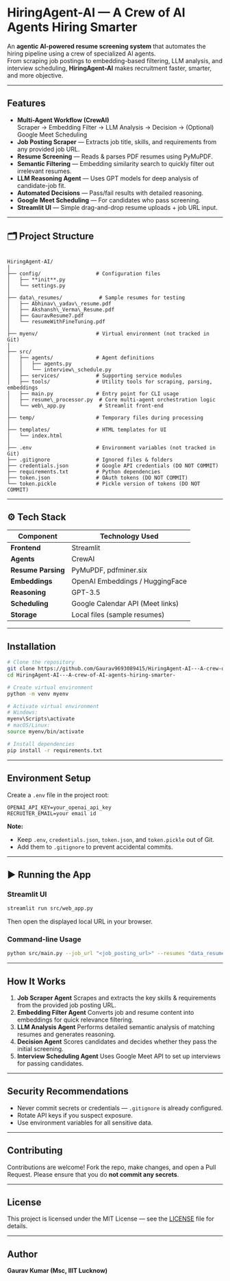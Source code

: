 


# HiringAgent-AI — A Crew of AI Agents Hiring Smarter 

An **agentic AI-powered resume screening system** that automates the hiring pipeline using a crew of specialized AI agents.  
From scraping job postings to embedding-based filtering, LLM analysis, and interview scheduling, **HiringAgent-AI** makes recruitment faster, smarter, and more objective.

---

##  Features

- **Multi-Agent Workflow (CrewAI)**  
  Scraper → Embedding Filter → LLM Analysis → Decision → (Optional) Google Meet Scheduling
- **Job Posting Scraper** — Extracts job title, skills, and requirements from any provided job URL.
- **Resume Screening** — Reads & parses PDF resumes using PyMuPDF.
- **Semantic Filtering** — Embedding similarity search to quickly filter out irrelevant resumes.
- **LLM Reasoning Agent** — Uses GPT models for deep analysis of candidate-job fit.
- **Automated Decisions** — Pass/fail results with detailed reasoning.
- **Google Meet Scheduling** — For candidates who pass screening.
- **Streamlit UI** — Simple drag-and-drop resume uploads + job URL input.

---

## 🗂 Project Structure

```

HiringAgent-AI/
│
├── config/                  # Configuration files
│   ├── **init**.py
│   └── settings.py
│
├── data\_resumes/            # Sample resumes for testing
│   ├── Abhinav\_yadav\_resume.pdf
│   ├── Akshansh\_Verma\_Resume.pdf
│   ├── GauravResume7.pdf
│   └── resumeWithFineTuning.pdf
│
├── myenv/                   # Virtual environment (not tracked in Git)
│
├── src/
│   ├── agents/              # Agent definitions
│   │   ├── agents.py
│   │   └── interview\_schedule.py
│   ├── services/            # Supporting service modules
│   ├── tools/               # Utility tools for scraping, parsing, embeddings
│   ├── main.py              # Entry point for CLI usage
│   ├── resume\_processor.py  # Core multi-agent orchestration logic
│   └── web\_app.py           # Streamlit front-end
│
├── temp/                    # Temporary files during processing
│
├── templates/               # HTML templates for UI
│   └── index.html
│
├── .env                     # Environment variables (not tracked in Git)
├── .gitignore               # Ignored files & folders
├── credentials.json         # Google API credentials (DO NOT COMMIT)
├── requirements.txt         # Python dependencies
├── token.json               # OAuth tokens (DO NOT COMMIT)
└── token.pickle             # Pickle version of tokens (DO NOT COMMIT)

````

---

## ⚙ Tech Stack

| Component         | Technology Used                     |
|-------------------|-------------------------------------|
| **Frontend**      | Streamlit                           |
| **Agents**        | CrewAI                              |
| **Resume Parsing**| PyMuPDF, pdfminer.six                |
| **Embeddings**    | OpenAI Embeddings / HuggingFace      |
| **Reasoning**     | GPT-3.5                       |
| **Scheduling**    | Google Calendar API (Meet links)     |
| **Storage**       | Local files (sample resumes)         |

---

##  Installation

```bash
# Clone the repository
git clone https://github.com/Gaurav9693089415/HiringAgent-AI---A-crew-of-AI-agents-hiring-smarter-.git
cd HiringAgent-AI---A-crew-of-AI-agents-hiring-smarter-

# Create virtual environment
python -m venv myenv

# Activate virtual environment
# Windows:
myenv\Scripts\activate
# macOS/Linux:
source myenv/bin/activate

# Install dependencies
pip install -r requirements.txt
````

---

##  Environment Setup

Create a `.env` file in the project root:

```env
OPENAI_API_KEY=your_openai_api_key
RECRUITER_EMAIL=your email id 
```

**Note:**

* Keep `.env`, `credentials.json`, `token.json`, and `token.pickle` out of Git.
* Add them to `.gitignore` to prevent accidental commits.

---

## ▶ Running the App

### **Streamlit UI**

```bash
streamlit run src/web_app.py
```

Then open the displayed local URL in your browser.

### **Command-line Usage**

```bash
python src/main.py --job_url "<job_posting_url>" --resumes "data_resumes/"
```

---

##  How It Works

1. **Job Scraper Agent**
   Scrapes and extracts the key skills & requirements from the provided job posting URL.
2. **Embedding Filter Agent**
   Converts job and resume content into embeddings for quick relevance filtering.
3. **LLM Analysis Agent**
   Performs detailed semantic analysis of matching resumes and generates reasoning.
4. **Decision Agent**
   Scores candidates and decides whether they pass the initial screening.
5. **Interview Scheduling Agent** 
   Uses Google Meet API to set up interviews for passing candidates.

---

##  Security Recommendations

* Never commit secrets or credentials — `.gitignore` is already configured.
* Rotate API keys if you suspect exposure.
* Use environment variables for all sensitive data.

---

##  Contributing

Contributions are welcome!
Fork the repo, make changes, and open a Pull Request.
Please ensure that you do **not commit any secrets**.

---

##  License

This project is licensed under the MIT License — see the [LICENSE](LICENSE) file for details.

---

##  Author

**Gaurav Kumar (Msc, IIIT Lucknow)**


```



